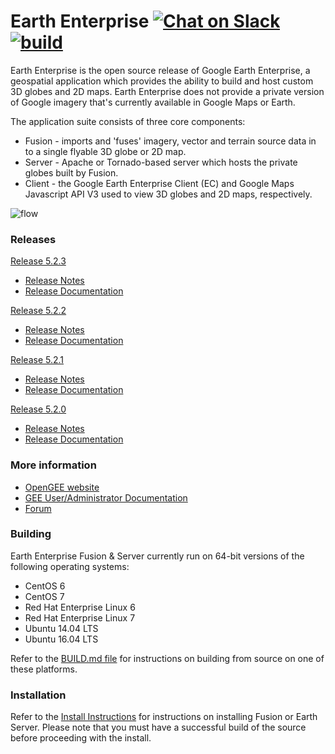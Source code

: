 # Earth Enterprise [![Chat on Slack](https://img.shields.io/badge/chat-on%20slack-ff69b4.svg)](http://slack.opengee.org) [![build](https://travis-ci.org/google/earthenterprise.svg?branch=master)](https://travis-ci.org/google/earthenterprise/builds)

Earth Enterprise is the open source release of Google Earth Enterprise, a geospatial application which provides the ability to build and host custom 3D globes and 2D maps.  Earth Enterprise does not provide a private version of Google imagery that's currently available in Google Maps or Earth.

The application suite consists of three core components:
* Fusion - imports and 'fuses' imagery, vector and terrain source data in to a single flyable 3D globe or 2D map.
* Server - Apache or Tornado-based server which hosts the private globes built by Fusion.
* Client - the Google Earth Enterprise Client (EC) and Google Maps Javascript API V3 used to view 3D globes and 2D maps, respectively.

![flow](https://lh3.googleusercontent.com/ZGQH04lc2mYmw1JEx0Jvwiardw5H6cwrmRhSj75pSKF6r1FRwwYUBUIBnTE6n5uY071XV7__mmVDKdV6B1tEpUQwFNYnt1HBfxiz3Hrqbw99HUFQKVFnht11EkPz70xCtuhFlCi3)

### Releases

[Release 5.2.3](https://github.com/google/earthenterprise/releases/tag/5.2.3-4.final)
* [Release Notes](http://www.opengee.org/geedocs/5.2.3/answer/7160003.html)
* [Release Documentation](http://www.opengee.org/geedocs/5.2.3/)

[Release 5.2.2](https://github.com/google/earthenterprise/releases/tag/5.2.2-2.final)
* [Release Notes](http://www.opengee.org/geedocs/5.2.2/answer/7160002.html)
* [Release Documentation](http://www.opengee.org/geedocs/5.2.2/)

[Release 5.2.1](https://github.com/google/earthenterprise/releases/tag/5.2.1-6.final)
* [Release Notes](http://www.opengee.org/geedocs/5.2.1/answer/7160001.html)
* [Release Documentation](http://www.opengee.org/geedocs/5.2.1/)

[Release 5.2.0](https://github.com/google/earthenterprise/releases/tag/5.2.0-3.final)
* [Release Notes](http://www.opengee.org/geedocs/5.2.0/answer/7160000.html)
* [Release Documentation](http://www.opengee.org/geedocs/5.2.0/)

### More information
* [OpenGEE website](http://www.opengee.org)
* [GEE User/Administrator Documentation](http://www.opengee.org/geedocs/)
* [Forum](https://groups.google.com/forum/#!forum/google-earth-enterprise)

### Building
Earth Enterprise Fusion & Server currently run on 64-bit versions of the following operating systems:

* CentOS 6
* CentOS 7
* Red Hat Enterprise Linux 6
* Red Hat Enterprise Linux 7
* Ubuntu 14.04 LTS
* Ubuntu 16.04 LTS

Refer to the [BUILD.md file](./earth_enterprise/BUILD.md) for instructions on building from source on one of these platforms.

### Installation
Refer to the [Install Instructions](https://github.com/google/earthenterprise/wiki/Install-Fusion-or-Earth-Server) for instructions on installing Fusion or Earth Server.  Please note that you must have a successful build of the source before proceeding with the install.

